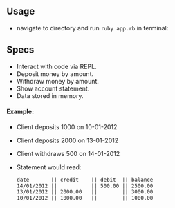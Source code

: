 
## Usage

  -  navigate to directory and run ```ruby app.rb``` in terminal:

## Specs

  - Interact with code via REPL.
  - Deposit money by amount.
  - Withdraw money by amount.
  - Show account statement.
  - Data stored in memory.

#### Example:

  - Client deposits 1000 on 10-01-2012
  - Client deposits 2000 on 13-01-2012
  - Client withdraws 500 on 14-01-2012
  - Statement would read:

        date       || credit    || debit  || balance
        14/01/2012 ||           || 500.00 || 2500.00
        13/01/2012 || 2000.00   ||        || 3000.00
        10/01/2012 || 1000.00   ||        || 1000.00
